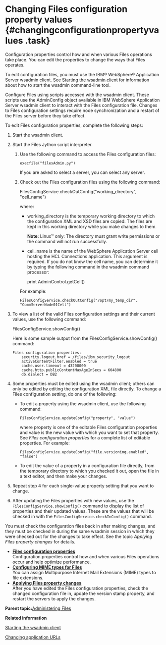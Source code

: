 # Changing Files configuration property values {#changingconfigurationpropertyvalues .task}

Configuration properties control how and when various Files operations take place. You can edit the properties to change the ways that Files operates.

To edit configuration files, you must use the IBM® WebSphere® Application Server wsadmin client. See [Starting the wsadmin client](t_admin_wsadmin_starting.md) for information about how to start the wsadmin command-line tool.

Configure Files using scripts accessed with the wsadmin client. These scripts use the AdminConfig object available in IBM WebSphere Application Server wsadmin client to interact with the Files configuration file. Changes to Files configuration settings require node synchronization and a restart of the Files server before they take effect.

To edit Files configuration properties, complete the following steps:

1.  Start the wsadmin client.

2.  Start the Files Jython script interpreter.

    1.  Use the following command to access the Files configuration files:

        ```
        execfile("filesAdmin.py")
        ```

        If you are asked to select a server, you can select any server.

    2.  Check out the Files configuration files using the following command:

        FilesConfigService.checkOutConfig\("working\_directory", "cell\_name"\)

        where:

        -   working\_directory is the temporary working directory to which the configuration XML and XSD files are copied. The files are kept in this working directory while you make changes to them.

            **Note:** Linux™ only: The directory must grant write permissions or the command will not run successfully.

        -   cell\_name is the name of the WebSphere Application Server cell hosting the HCL Connections application. This argument is required. If you do not know the cell name, you can determine it by typing the following command in the wsadmin command processor:

            print AdminControl.getCell\(\)

        For example:

        ```
        FilesConfigService.checkOutConfig("/opt/my_temp_dir", "CommServerNode01Cell")
        ```

3.  To view a list of the valid Files configuration settings and their current values, use the following command:

    FilesConfigService.showConfig\(\)

    Here is some sample output from the FilesConfigService.showConfig\(\) command:

    ```
    Files configuration properties:
    	security.logout.href = /files/ibm_security_logout
    	activeContentFilter.enabled = true
    	cache.user.timeout = 43200000
    	cache.http.publicContentMaxAgeInSecs = 604800
    	db.dialect = DB2
    
    ```

4.  Some properties must be edited using the wsadmin client; others can only be edited by editing the configuration XML file directly. To change a Files configuration setting, do one of the following:

    -   To edit a property using the wsadmin client, use the following command:

        ```
        FilesConfigService.updateConfig("property", "value")
        ```

        where property is one of the editable Files configuration properties and value is the new value with which you want to set that property. See *Files configuration properties* for a complete list of editable properties. For example:

        ```
        FilesConfigService.updateConfig("file.versioning.enabled", "false")
        ```

    -   To edit the value of a property in a configuration file directly, from the temporary directory to which you checked it out, open the file in a text editor, and then make your changes.
5.  Repeat step 4 for each single-value property setting that you want to change.

6.  After updating the Files properties with new values, use the `FilesConfigService.showConfig()` command to display the list of properties and their updated values. These are the values that will be checked in with the `FilesConfigService.checkInConfig()` command.


You must check the configuration files back in after making changes, and they must be checked in during the same wsadmin session in which they were checked out for the changes to take effect. See the topic *Applying Files property changes* for details.

-   **[Files configuration properties](../admin/r_admin_files_config_properties2.md)**  
Configuration properties control how and when various Files operations occur and help optimize performance.
-   **[Configuring MIME types for Files](../admin/t_admin_files_config_mime.md)**  
You can assign Multipurpose Internet Mail Extensions \(MIME\) types to file extensions.
-   **[Applying Files property changes](../admin/t_admin_files_config_apply.md)**  
After you have edited the Files configuration properties, check the changed configuration file in, update the version stamp property, and restart the servers to apply the changes.

**Parent topic:**[Administering Files](../admin/c_admin_files_overview.md)

**Related information**  


[Starting the wsadmin client](../admin/t_admin_wsadmin_starting.md)

[Changing application URLs](../admin/t_admin_common_change_context_root.md)

